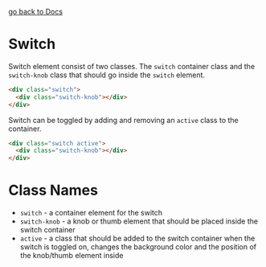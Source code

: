 [go back to Docs](../README.md)

# Switch

Switch element consist of two classes. The `switch` container class and the `switch-knob` class that should go inside the `switch` element.

```html
<div class="switch">
  <div class="switch-knob"></div>
</div>
```

Switch can be toggled by adding and removing an `active` class to the container.

```html
<div class="switch active">
  <div class="switch-knob"></div>
</div>
```

# Class Names

- `switch` - a container element for the switch
- `switch-knob` - a knob or thumb element that should be placed inside the switch container
- `active` - a class that should be added to the switch container when the switch is toggled on, changes the background color and the position of the knob/thumb element inside
